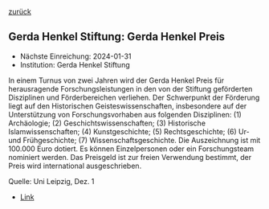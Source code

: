 [zurück](/funding/)

## Gerda Henkel Stiftung: Gerda Henkel Preis

* Nächste Einreichung: 2024-01-31
* Institution: Gerda Henkel Stiftung

In einem Turnus von zwei Jahren wird der Gerda Henkel Preis für herausragende Forschungsleistungen in den von der Stiftung geförderten Disziplinen und Förderbereichen verliehen. Der Schwerpunkt der Förderung liegt auf den Historischen Geisteswissenschaften, insbesondere auf der Unterstützung von Forschungsvorhaben aus folgenden Disziplinen: (1) Archäologie; (2) Geschichtswissenschaften; (3) Historische Islamwissenschaften; (4) Kunstgeschichte; (5) Rechtsgeschichte; (6) Ur- und Frühgeschichte; (7) Wissenschaftsgeschichte. Die Auszeichnung ist mit 100.000 Euro dotiert. Es können Einzelpersonen oder ein Forschungsteam nominiert werden. Das Preisgeld ist zur freien Verwendung bestimmt, der Preis wird international ausgeschrieben.

Quelle: Uni Leipzig, Dez. 1

* [Link](https://www.gerda-henkel-stiftung.de/preis)